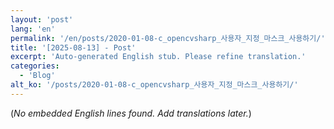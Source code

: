 ```yaml
---
layout: 'post'
lang: 'en'
permalink: '/en/posts/2020-01-08-c_opencvsharp_사용자_지정_마스크_사용하기/'
title: '[2025-08-13] - Post'
excerpt: 'Auto-generated English stub. Please refine translation.'
categories:
  - 'Blog'
alt_ko: '/posts/2020-01-08-c_opencvsharp_사용자_지정_마스크_사용하기/'
---
```


(*No embedded English lines found. Add translations later.*)
